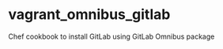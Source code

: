 vagrant_omnibus_gitlab
======================

Chef cookbook to install GitLab using GitLab Omnibus package
